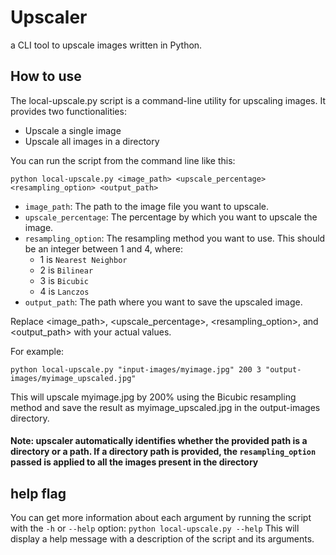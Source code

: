 # Upscaler
a CLI tool to upscale images written in Python.


## How to use
The local-upscale.py script is a command-line utility for upscaling images. It provides two functionalities:
+ Upscale a single image
+ Upscale all images in a directory

You can run the script from the command line like this:

  `python local-upscale.py <image_path> <upscale_percentage> <resampling_option> <output_path>`
  
+ `image_path`: The path to the image file you want to upscale.
+ `upscale_percentage`: The percentage by which you want to upscale the image.
+ `resampling_option`: The resampling method you want to use. This should be an integer between 1 and 4, where:
  + 1 is `Nearest Neighbor`
  + 2 is `Bilinear`
  + 3 is `Bicubic`
  + 4 is `Lanczos`
+ `output_path`: The path where you want to save the upscaled image.

Replace <image_path>, <upscale_percentage>, <resampling_option>, and <output_path> with your actual values.

For example:

`python local-upscale.py "input-images/myimage.jpg" 200 3 "output-images/myimage_upscaled.jpg"`

This will upscale myimage.jpg by 200% using the Bicubic resampling method and save the result as myimage_upscaled.jpg in the output-images directory.

#### Note: upscaler automatically identifies whether the provided path is a directory or a path. If a directory path is provided, the `resampling_option` passed is applied to all the images present in the directory  

## help flag
You can get more information about each argument by running the script with the `-h` or `--help` option:
`python local-upscale.py --help`
This will display a help message with a description of the script and its arguments.

